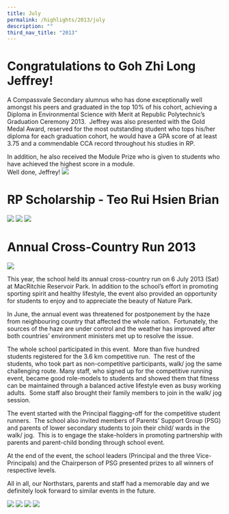 ```yaml
---
title: July
permalink: /highlights/2013/july
description: ""
third_nav_title: "2013"
---
```

# Congratulations to Goh Zhi Long Jeffrey!

A Compassvale Secondary alumnus who has done exceptionally well amongst his peers and graduated in the top 10% of his cohort, achieving a Diploma in Environmental Science with Merit at Republic Polytechnic’s Graduation Ceremony 2013.  Jeffrey was also presented with the Gold Medal Award, reserved for the most outstanding student who tops his/her diploma for each graduation cohort, he would have a GPA score of at least 3.75 and a commendable CCA record throughout his studies in RP.  
  
In addition, he also received the Module Prize who is given to students who have achieved the highest score in a module.  <br>
Well done, Jeffrey!
![](/images/rp01.jpeg)

# RP Scholarship - Teo Rui Hsien Brian
![](/images/rpscholar01.jpeg)
![](/images/rpscholar02.jpeg)
![](/images/rpscholar03.jpeg)

# Annual Cross-Country Run 2013
![](/images/crosscountryrun01.jpeg)

This year, the school held its annual cross-country run on 6 July 2013 (Sat) at MacRitchie Reservoir Park. In addition to the school’s effort in promoting sporting spirit and healthy lifestyle, the event also provided an opportunity for students to enjoy and to appreciate the beauty of Nature Park. 

In June, the annual event was threatened for postponement by the haze from neighbouring country that affected the whole nation.  Fortunately, the sources of the haze are under control and the weather has improved after both countries’ environment ministers met up to resolve the issue.

The whole school participated in this event.  More than five hundred students registered for the 3.6 km competitive run.  The rest of the students, who took part as non-competitive participants, walk/ jog the same challenging route. Many staff, who signed up for the competitive running event, became good role-models to students and showed them that fitness can be maintained through a balanced active lifestyle even as busy working adults.  Some staff also brought their family members to join in the walk/ jog session.

The event started with the Principal flagging-off for the competitive student runners.  The school also invited members of Parents’ Support Group (PSG) and parents of lower secondary students to join their child/ wards in the walk/ jog.  This is to engage the stake-holders in promoting partnership with parents and parent-child bonding through school event.

At the end of the event, the school leaders (Principal and the three Vice-Principals) and the Chairperson of PSG presented prizes to all winners of respective levels.

All in all, our Northstars, parents and staff had a memorable day and we definitely look forward to similar events in the future.

![](/images/crosscountryrun02.jpeg)
![](/images/crosscountryrun03.jpeg)
![](/images/crosscountryrun04.jpeg)
![](/images/crosscountryrun05.jpeg)

